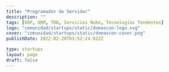 ```yaml
---
title: "Programador de Servidor"
description: ""
tags: [OOP, ORM, TDD, Servicios Nube, Tecnologías Tendentes]
logo: "comunidad/startups/static/domascon-logo.svg"
cover: "comunidad/startups/static/domascon-cover.png"
publishDate: 2022-02-20T03:52:24.822Z

type: startups
layout: page
draft: false
---
```



